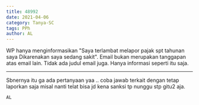 ```yaml
---
title: 48992
date: 2021-04-06
category: Tanya-SC
tags: PPh
author: AL
---
```


WP hanya menginformasikan "Saya terlambat melapor pajak spt tahunan saya Dikarenakan saya sedang sakit". Email bukan merupakan tanggapan atas email lain. Tidak ada judul email juga. Hanya informasi seperti itu saja.

---

Sbnernya itu ga ada pertanyaan yaa .. coba jawab terkait dengan tetap laporkan saja misal nanti telat bisa jd kena sanksi tp nunggu stp gitu2 aja.

`AL`
